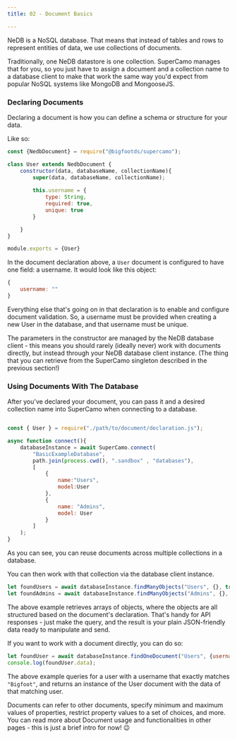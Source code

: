 ```yaml
---
title: 02 - Document Basics

---
```


NeDB is a NoSQL database. That means that instead of tables and rows to represent entities of data, we use collections of documents.

Traditionally, one NeDB datastore is one collection. SuperCamo manages that for you, so you just have to assign a document and a collection name to a database client to make that work the same way you'd expect from popular NoSQL systems like MongoDB and MongooseJS.


### Declaring Documents 

Declaring a document is how you can define a schema or structure for your data.

Like so:

```js
const {NedbDocument} = require("@bigfootds/supercamo");

class User extends NedbDocument {
	constructor(data, databaseName, collectionName){
		super(data, databaseName, collectionName);
		
		this.username = {
			type: String,
			required: true,
			unique: true
		}

	}
}

module.exports = {User}
```

In the document declaration above, a `User` document is configured to have one field: a username. It would look like this object:

```js
{
	username: ""
}
```

Everything else that's going on in that declaration is to enable and configure document validation. So, a username must be provided when creating a new User in the database, and that username must be unique.

The parameters in the constructor are managed by the NeDB database client - this means you should rarely (ideally never) work with documents directly, but instead through your NeDB database client instance. (The thing that you can retrieve from the SuperCamo singleton described in the previous section!)

### Using Documents With The Database

After you've declared your document, you can pass it and a desired collection name into SuperCamo when connecting to a database.

```js

const { User } = require("./path/to/document/declaration.js");

async function connect(){
	databaseInstance = await SuperCamo.connect(
		"BasicExampleDatabase", 
		path.join(process.cwd(), ".sandbox" , "databases"),
		[
			{
				name:"Users", 
				model:User
			},
			{
				name: "Admins", 
				model: User
			}
		]
	);
}
```

As you can see, you can reuse documents across multiple collections in a database.

You can then work with that collection via the database client instance.

```js
let foundUsers = await databaseInstance.findManyObjects("Users", {}, true);
let foundAdmins = await databaseInstance.findManyObjects("Admins", {}, true);
```

The above example retrieves arrays of objects, where the objects are all structured based on the document's declaration. That's handy for API responses - just make the query, and the result is your plain JSON-friendly data ready to manipulate and send.

If you want to work with a document directly, you can do so:

```js
let foundUser = await databaseInstance.findOneDocument("Users", {username: "Bigfoot"}, true);
console.log(foundUser.data);
```

The above example queries for a user with a username that exactly matches `"Bigfoot"`, and returns an instance of the User document with the data of that matching user. 

Documents can refer to other documents, specify minimum and maximum values of properties, restrict property values to a set of choices, and more.
You can read more about Document usage and functionalities in other pages - this is just a brief intro for now! 😉